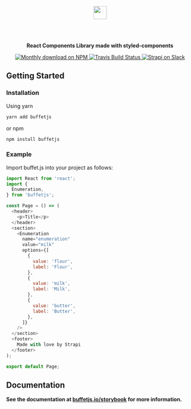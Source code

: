 <div align="center">
  <a href="https://buffetjs.io">
    <img height="35" src="https://cldup.com/ViG2KxiXwc-3000x3000.png" />
  </a>

<br /><br />

<strong>React Components Library made with styled-components</strong>

  <p align="center">
    <a href="https://www.npmjs.org/package/buffet">
      <img src="https://img.shields.io/npm/dm/buffet.svg" alt="Monthly download on NPM" />
    </a>
    <a href="https://travis-ci.org/strapi/buffet">
      <img src="https://travis-ci.org/strapi/buffet.svg?branch=master" alt="Travis Build Status" />
    </a>
    <a href="http://slack.strapi.io">
      <img src="https://strapi-slack.herokuapp.com/badge.svg" alt="Strapi on Slack" />
    </a>
  </p>
</div>

## Getting Started

### Installation

Using yarn

```bash
yarn add buffetjs
```

or npm

```bash
npm install buffetjs
```

### Example

Import buffet.js into your project as follows:

```js
import React from 'react';
import {
  Enumeration,
} from 'buffetjs';

const Page = () => (
  <header>
    <p>Title</p>
  </header>
  <section>
    <Enumeration
      name="enumeration"
      value="milk"
      options={[
        {
          value: 'flour',
          label: 'Flour',
        },
        {
          value: 'milk',
          label: 'Milk',
        },
        {
          value: 'butter',
          label: 'Butter',
        },
      ]}
    />
  </section>
  <footer>
    Made with love by Strapi
  </footer>
);

export default Page;
```

## Documentation

<strong>See the documentation at [buffetjs.io/storybook](https://buffetjs.io/storybook) for more information.</strong>
